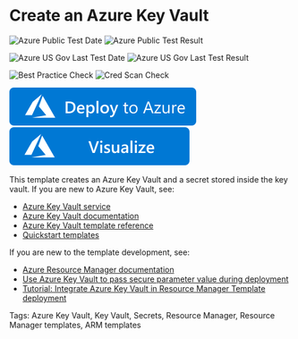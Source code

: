 # Create an Azure Key Vault

![Azure Public Test Date](https://azurequickstartsservice.blob.core.windows.net/badges/101-key-vault-create/PublicLastTestDate.svg)
![Azure Public Test Result](https://azurequickstartsservice.blob.core.windows.net/badges/101-key-vault-create/PublicDeployment.svg)

![Azure US Gov Last Test Date](https://azurequickstartsservice.blob.core.windows.net/badges/101-key-vault-create/FairfaxLastTestDate.svg)
![Azure US Gov Last Test Result](https://azurequickstartsservice.blob.core.windows.net/badges/101-key-vault-create/FairfaxDeployment.svg)

![Best Practice Check](https://azurequickstartsservice.blob.core.windows.net/badges/101-key-vault-create/BestPracticeResult.svg)
![Cred Scan Check](https://azurequickstartsservice.blob.core.windows.net/badges/101-key-vault-create/CredScanResult.svg)

[![Deploy To Azure](https://raw.githubusercontent.com/Azure/azure-quickstart-templates/master/1-CONTRIBUTION-GUIDE/images/deploytoazure.svg?sanitize=true)]("https://portal.azure.com/#create/Microsoft.Template/uri/https%3A%2F%2Fraw.githubusercontent.com%2FAzure%2Fazure-quickstart-templates%2Fmaster%2F101-key-vault-create%2Fazuredeploy.json")  [![Visualize](https://raw.githubusercontent.com/Azure/azure-quickstart-templates/master/1-CONTRIBUTION-GUIDE/images/visualizebutton.svg?sanitize=true)]("http://armviz.io/#/?load=https%3A%2F%2Fraw.githubusercontent.com%2FAzure%2Fazure-quickstart-templates%2Fmaster%2F101-key-vault-create%2Fazuredeploy.json")

This template creates an Azure Key Vault and a secret stored inside the key vault. If you are new to Azure Key Vault, see:

- [Azure Key Vault service](https://azure.microsoft.com/services/key-vault/)
- [Azure Key Vault documentation](https://docs.microsoft.com/azure/key-vault/)
- [Azure Key Vault template reference](https://docs.microsoft.com/azure/templates/microsoft.keyvault/allversions)
- [Quickstart templates](https://azure.microsoft.com/resources/templates/?resourceType=Microsoft.Keyvault)

If you are new to the template development, see:

- [Azure Resource Manager documentation](https://docs.microsoft.com/en-us/azure/azure-resource-manager/)
- [Use Azure Key Vault to pass secure parameter value during deployment](https://docs.microsoft.com/azure/azure-resource-manager/resource-manager-keyvault-parameter)
- [Tutorial: Integrate Azure Key Vault in Resource Manager Template deployment](https://docs.microsoft.com/azure/azure-resource-manager/resource-manager-tutorial-use-key-vault)

Tags: Azure Key Vault, Key Vault, Secrets, Resource Manager, Resource Manager templates, ARM templates



